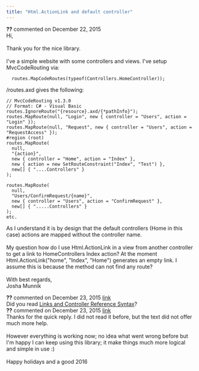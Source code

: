 ```yaml
---
title: "Html.ActionLink and default controller"
---
```

<div id="post1456929" class="discussion-comment op">
   <div class="discussion-header"><b>??</b> commented on 
      <time datetime="2015-12-22T23:45:36.073-08:00" title="2015-12-22T23:45:36.073-08:00">December 22, 2015</time>
   </div>
   <div class="discussion-message">Hi,<br />
<br />
Thank you for the nice library.<br />
<br />
I've a simple website with some controllers and views. I've setup MvcCodeRouting via:<br />
<pre><code>  routes.MapCodeRoutes(typeof(Controllers.HomeController));
</code></pre>

/routes.axd gives the following:<br />
<pre><code>// MvcCodeRouting v1.3.0
// Format: C# - Visual Basic 
routes.IgnoreRoute(&quot;{resource}.axd/{*pathInfo}&quot;);
routes.MapRoute(null, &quot;Login&quot;, new { controller = &quot;Users&quot;, action = &quot;Login&quot; }); 
routes.MapRoute(null, &quot;Request&quot;, new { controller = &quot;Users&quot;, action = &quot;RequestAccess&quot; });
#region (root) 
routes.MapRoute(
  null, 
  &quot;{action}&quot;, 
  new { controller = &quot;Home&quot;, action = &quot;Index&quot; }, 
  new { action = new SetRouteConstraint(&quot;Index&quot;, &quot;Test&quot;) }, 
  new[] { &quot;....Controllers&quot; }
);

routes.MapRoute(
  null, 
  &quot;Users/ConfirmRequest/{name}&quot;, 
  new { controller = &quot;Users&quot;, action = &quot;ConfirmRequest&quot; }, 
  new[] { &quot;.....Controllers&quot; }
); 
etc.
</code></pre>

As I understand it is by design that the default controllers (Home in this case) actions are mapped without the controller name. <br />
<br />
My question how do I use Html.ActionLink in a view from another controller to get a link to HomeControllers Index action? At the moment Html.ActionLink(&quot;home&quot;, &quot;Index&quot;, &quot;Home&quot;) generates an empty link. I assume this is because the method can not find any route?<br />
<br />
With best regards,<br />
Josha Munnik<br />
</div>
</div>
<div id="post1456966" class="discussion-comment">
   <div class="discussion-header"><b>??</b> commented on 
      <time datetime="2015-12-23T07:21:36.91-08:00" title="2015-12-23T07:21:36.91-08:00">December 23, 2015</time> <a href="#post1456966" class="post-link">link</a></div>
   <div class="discussion-message">Did you read <a href="https://github.com/maxtoroq/MvcCodeRouting/blob/master/docs/Links-and-Controller-Reference-Syntax.md" rel="nofollow">Links and Controller Reference Syntax</a>?<br />
</div>
</div>
<div id="post1456971" class="discussion-comment">
   <div class="discussion-header"><b>??</b> commented on 
      <time datetime="2015-12-23T08:19:36.663-08:00" title="2015-12-23T08:19:36.663-08:00">December 23, 2015</time> <a href="#post1456971" class="post-link">link</a></div>
   <div class="discussion-message">Thanks for the quick reply. I did not read it before, but the text did not offer much more help.<br />
<br />
However everything is working now; no idea what went wrong before but I'm happy I can keep using this library; it make things much more logical and simple in use :)<br />
<br />
Happy holidays and a good 2016<br />
</div>
</div>
